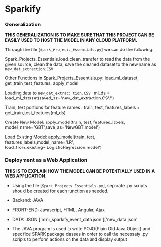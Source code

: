 # Sparkify


### Generalization

**THIS GENERALIZATION IS TO MAKE SURE THAT THIS PROJECT CAN BE EASILY USED TO HOST THE MODEL IN ANY CLOUD PLATFORM.**

Through the file [`Spark_Projects_Essentials.py`] we can do the following:

Spark_Projects_Essentials.load_clean_transfer to read the data from the given source, clean the data, save the cleaned dataset to the new name as `new_dat_extraction.CSV`

Other Functions in Spark_Projects_Essentials.py: load_ml_dataset, get_train_test_features, apply_model

Loading data to `new_dat_extrac: tion.CSV` : ml_ds = load_ml_dataset(saved_as='new_dat_extraction.CSV')

Train, test portions for feature names : train, test, features_labels = get_train_test_features(ml_ds)

Create New Model:  apply_model(train, test, features_labels, model_name='GBT',save_as='NewGBT.model')

Load Existing Model: apply_model(train, test, features_labels,model_name='LR', load_from_existing='LogisticRegression.model')



### Deployment as a Web Application

**THIS	IS TO EXPLAIN HOW THE MODEL CAN BE POTENTIALLY USED IN A WEB APPLICATION.**

- Using the file [`Spark_Projects_Essentials.py`], separate .py scripts should be created for each function as needed.

- Backend: JAVA

- FRONT-END: Javascript, HTML, Angular, Ajax

- DATA: JSON ['mini_sparkify_event_data.json']['new_data.json']

- The JAVA program is used to write POJO(Plain Old Java Object) and specifice SPARK package classes in order to call the necessaty .py scripts to perform actions on the data and display output